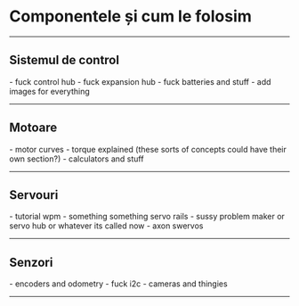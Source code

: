 # **Componentele și cum le folosim**

<hr>

<h2><b>Sistemul de control</b></h2>
- fuck control hub
- fuck expansion hub
- fuck batteries and stuff
- add images for everything

<hr>

<h2><b>Motoare</b></h2>
- motor curves
- torque explained (these sorts of concepts could have their own section?)
- calculators and stuff

<hr>

<h2><b>Servouri</b></h2>
- tutorial wpm
- something something servo rails
- sussy problem maker or servo hub or whatever its called now
- axon swervos

<hr>

<h2><b>Senzori</b></h2>
- encoders and odometry
- fuck i2c
- cameras and thingies

<hr>
